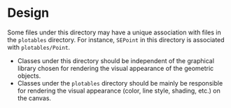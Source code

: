 # Design

Some files under this directory may have a unique association with files in the `plotables` directory.
For instance, `SEPoint` in this directory is associated with `plotables/Point`.

- Classes under this directory should be independent of the graphical library chosen for rendering the visual appearance of the geometric objects.
- Classes under the `plotables` directory should be mainly be responsible for rendering the visual appearance (color, line style, shading, etc.) on the canvas.